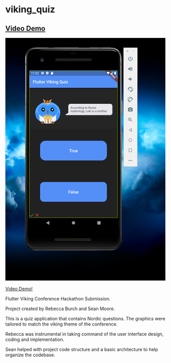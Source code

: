 # viking_quiz



## [Video Demo](https://storyxpress.co/video/khu20xbzeaq88wdx2)

![pic](https://github.com/thinklikeadesigner/viking_quiz/blob/main/assets/smallerquiz.png)

[Video Demo!](https://storyxpress.co/video/khu20xbzeaq88wdx2)

Flutter Viking Conference Hackathon Submission.

Project created by Rebecca Burch and Sean Moore.

This is a quiz application that contains Nordic questions. The graphics were tailored to match
the viking theme of the conference.

Rebecca was instrumental in taking command of the user interface design, coding and implementation.

Sean helped with project code structure and a basic architecture to help organize the codebase.

